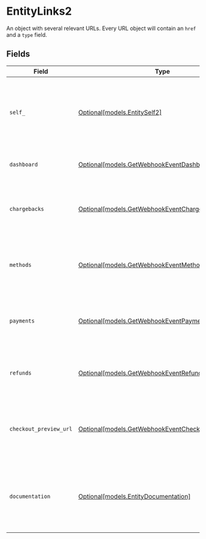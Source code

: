 # EntityLinks2

An object with several relevant URLs. Every URL object will contain an `href` and a `type` field.


## Fields

| Field                                                                                                | Type                                                                                                 | Required                                                                                             | Description                                                                                          |
| ---------------------------------------------------------------------------------------------------- | ---------------------------------------------------------------------------------------------------- | ---------------------------------------------------------------------------------------------------- | ---------------------------------------------------------------------------------------------------- |
| `self_`                                                                                              | [Optional[models.EntitySelf2]](../models/entityself2.md)                                             | :heavy_minus_sign:                                                                                   | In v2 endpoints, URLs are commonly represented as objects with an `href` and `type` field.           |
| `dashboard`                                                                                          | [Optional[models.GetWebhookEventDashboard]](../models/getwebhookeventdashboard.md)                   | :heavy_minus_sign:                                                                                   | Link to the profile in the Mollie dashboard.                                                         |
| `chargebacks`                                                                                        | [Optional[models.GetWebhookEventChargebacks]](../models/getwebhookeventchargebacks.md)               | :heavy_minus_sign:                                                                                   | The API resource URL of the chargebacks that belong to this profile.                                 |
| `methods`                                                                                            | [Optional[models.GetWebhookEventMethods]](../models/getwebhookeventmethods.md)                       | :heavy_minus_sign:                                                                                   | The API resource URL of the methods that are enabled for this profile.                               |
| `payments`                                                                                           | [Optional[models.GetWebhookEventPayments]](../models/getwebhookeventpayments.md)                     | :heavy_minus_sign:                                                                                   | The API resource URL of the payments that belong to this profile.                                    |
| `refunds`                                                                                            | [Optional[models.GetWebhookEventRefunds]](../models/getwebhookeventrefunds.md)                       | :heavy_minus_sign:                                                                                   | The API resource URL of the refunds that belong to this profile.                                     |
| `checkout_preview_url`                                                                               | [Optional[models.GetWebhookEventCheckoutPreviewURL]](../models/getwebhookeventcheckoutpreviewurl.md) | :heavy_minus_sign:                                                                                   | The hosted checkout preview URL. You need to be logged in to access this page.                       |
| `documentation`                                                                                      | [Optional[models.EntityDocumentation]](../models/entitydocumentation.md)                             | :heavy_minus_sign:                                                                                   | In v2 endpoints, URLs are commonly represented as objects with an `href` and `type` field.           |